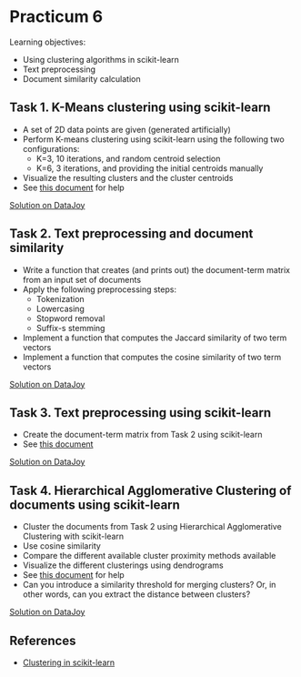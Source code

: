 Practicum 6
===========

Learning objectives:

  - Using clustering algorithms in scikit-learn
  - Text preprocessing
  - Document similarity calculation
  

## Task 1. K-Means clustering using scikit-learn

  - A set of 2D data points are given (generated artificially)
  - Perform K-means clustering using scikit-learn using the following two configurations:
    * K=3, 10 iterations, and random centroid selection
    * K=6, 3 iterations, and providing the initial centroids manually
  - Visualize the resulting clusters and the cluster centroids
  - See [this document](http://scikit-learn.org/stable/modules/generated/sklearn.cluster.KMeans.html) for help

[Solution on DataJoy](https://www.getdatajoy.com/examples/560ec3d4896c84651dfd0017)  


## Task 2. Text preprocessing and document similarity

  - Write a function that creates (and prints out) the document-term matrix from an input set of documents
  - Apply the following preprocessing steps:
    * Tokenization
    * Lowercasing
    * Stopword removal
    * Suffix-s stemming
  - Implement a function that computes the Jaccard similarity of two term vectors
  - Implement a function that computes the cosine similarity of two term vectors

[Solution on DataJoy](https://www.getdatajoy.com/examples/560ec51dfe8ed5175c3f9e58)  


## Task 3. Text preprocessing using scikit-learn
  
  - Create the document-term matrix from Task 2 using scikit-learn
  - See [this document](http://scikit-learn.org/stable/modules/generated/sklearn.feature_extraction.text.CountVectorizer.html)

[Solution on DataJoy](https://www.getdatajoy.com/examples/560ec5bf896c84651dfd001c)  


## Task 4. Hierarchical Agglomerative Clustering of documents using scikit-learn

  - Cluster the documents from Task 2 using Hierarchical Agglomerative Clustering with scikit-learn
  - Use cosine similarity
  - Compare the different available cluster proximity methods available
  - Visualize the different clusterings using dendrograms
  - See [this document](http://scikit-learn.org/stable/modules/generated/sklearn.cluster.AgglomerativeClustering.html) for help
  - Can you introduce a similarity threshold for merging clusters? Or, in other words, can you extract the distance between clusters? 
    
[Solution on DataJoy](https://www.getdatajoy.com/examples/560ec7b1896c84651dfd001e)  


## References

  - [Clustering in scikit-learn](http://scikit-learn.org/stable/modules/clustering.html)
    